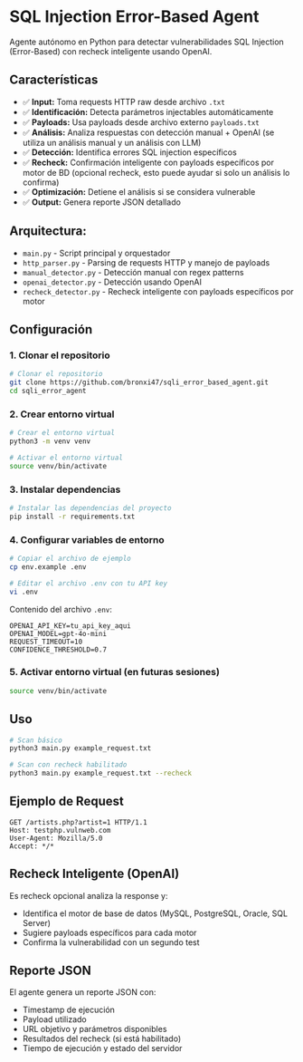 # SQL Injection Error-Based Agent

Agente autónomo en Python para detectar vulnerabilidades SQL Injection (Error-Based) con recheck inteligente usando OpenAI.

## Características

- ✅ **Input:** Toma requests HTTP raw desde archivo `.txt`
- ✅ **Identificación:** Detecta parámetros injectables automáticamente
- ✅ **Payloads:** Usa payloads desde archivo externo `payloads.txt`
- ✅ **Análisis:** Analiza respuestas con detección manual + OpenAI (se utiliza un análisis manual y un análisis con LLM)
- ✅ **Detección:** Identifica errores SQL injection específicos
- ✅ **Recheck:** Confirmación inteligente con payloads específicos por motor de BD (opcional recheck, esto puede ayudar si solo un análisis lo confirma)
- ✅ **Optimización:** Detiene el análisis si se considera vulnerable
- ✅ **Output:** Genera reporte JSON detallado

## Arquitectura:

- `main.py` - Script principal y orquestador
- `http_parser.py` - Parsing de requests HTTP y manejo de payloads
- `manual_detector.py` - Detección manual con regex patterns
- `openai_detector.py` - Detección usando OpenAI
- `recheck_detector.py` - Recheck inteligente con payloads específicos por motor

## Configuración

### 1. Clonar el repositorio
```bash
# Clonar el repositorio
git clone https://github.com/bronxi47/sqli_error_based_agent.git
cd sqli_error_agent
```

### 2. Crear entorno virtual
```bash
# Crear el entorno virtual
python3 -m venv venv

# Activar el entorno virtual
source venv/bin/activate
```

### 3. Instalar dependencias
```bash
# Instalar las dependencias del proyecto
pip install -r requirements.txt
```

### 4. Configurar variables de entorno
```bash
# Copiar el archivo de ejemplo
cp env.example .env

# Editar el archivo .env con tu API key
vi .env
```

Contenido del archivo `.env`:
```
OPENAI_API_KEY=tu_api_key_aqui
OPENAI_MODEL=gpt-4o-mini
REQUEST_TIMEOUT=10
CONFIDENCE_THRESHOLD=0.7
```

### 5. Activar entorno virtual (en futuras sesiones)
```bash
source venv/bin/activate
```

## Uso

```bash
# Scan básico
python3 main.py example_request.txt

# Scan con recheck habilitado
python3 main.py example_request.txt --recheck
```

## Ejemplo de Request

```
GET /artists.php?artist=1 HTTP/1.1
Host: testphp.vulnweb.com
User-Agent: Mozilla/5.0
Accept: */*
```

## Recheck Inteligente (OpenAI)

Es recheck opcional analiza la response y:
- Identifica el motor de base de datos (MySQL, PostgreSQL, Oracle, SQL Server)
- Sugiere payloads específicos para cada motor
- Confirma la vulnerabilidad con un segundo test

## Reporte JSON

El agente genera un reporte JSON con:
- Timestamp de ejecución
- Payload utilizado
- URL objetivo y parámetros disponibles
- Resultados del recheck (si está habilitado)
- Tiempo de ejecución y estado del servidor

